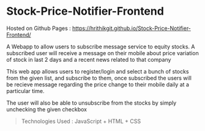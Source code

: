 # Stock-Price-Notifier-Frontend

Hosted on Github Pages : https://hrithikgit.github.io/Stock-Price-Notifier-Frontend/

A Webapp to allow users to subscribe message service to equity stocks. A subscribed user will receive a message on their mobile about price variation of stock in last 2 days and a recent news related to that company

This web app allows users to register/login and select a bunch of stocks from the given list, and subscribe to them, once subscribed the users will be recieve message regarding the price change to their mobile daily at a particular time.

The user will also be able to unsubscribe from the stocks by simply unchecking the given checkbox



>Technologies Used : JavaScript + HTML + CSS
